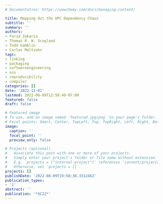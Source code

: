 ```yaml
---
# Documentation: https://wowchemy.com/docs/managing-content/

title: Mapping Out the HPC Dependency Chaos
subtitle: ''
summary: ''
authors:
- Farid Zakaria
- Thomas R. W. Scogland
- Todd Gamblin
- Carlos Maltzahn
tags:
- linking
- packaging
- softwareengineering
- oss
- reproducibility
- compiler
categories: []
date: '2022-11-01'
lastmod: 2022-08-09T12:58:40-07:00
featured: false
draft: false

# Featured image
# To use, add an image named `featured.jpg/png` to your page's folder.
# Focal points: Smart, Center, TopLeft, Top, TopRight, Left, Right, BottomLeft, Bottom, BottomRight.
image:
  caption: ''
  focal_point: ''
  preview_only: false

# Projects (optional).
#   Associate this post with one or more of your projects.
#   Simply enter your project's folder or file name without extension.
#   E.g. `projects = ["internal-project"]` references `content/project/deep-learning/index.md`.
#   Otherwise, set `projects = []`.
projects: []
publishDate: '2022-08-09T19:58:38.331246Z'
publication_types:
- '1'
abstract: ''
publication: '*SC22*'
---
```


